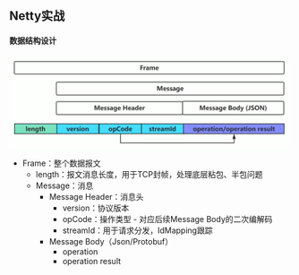 ## Netty实战



#### 数据结构设计

<img src="assets/image-20220120195745360.png" alt="image-20220120195745360" style="zoom:50%;" />

- Frame：整个数据报文
  - length：报文消息长度，用于TCP封帧，处理底层粘包、半包问题
  - Message：消息
    - Message Header：消息头
      - version：协议版本
      - opCode：操作类型 - 对应后续Message Body的二次编解码
      - streamId：用于请求分发，IdMapping跟踪
    - Message Body（Json/Protobuf）
      - operation
      - operation result

